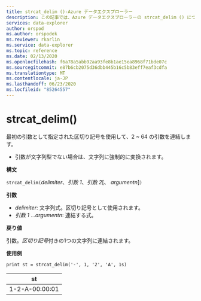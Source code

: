 ```yaml
---
title: strcat_delim ()-Azure データエクスプローラー
description: この記事では、Azure データエクスプローラーの strcat_delim () について説明します。
services: data-explorer
author: orspod
ms.author: orspodek
ms.reviewer: rkarlin
ms.service: data-explorer
ms.topic: reference
ms.date: 02/13/2020
ms.openlocfilehash: f6a78a5abb92aa93fe8b1ae15ea8968f71bde07c
ms.sourcegitcommit: e87b6cb2075d36dbb445b16c5b83eff7eaf3cdfa
ms.translationtype: MT
ms.contentlocale: ja-JP
ms.lasthandoff: 06/23/2020
ms.locfileid: "85264557"
---
```

# <a name="strcat_delim"></a>strcat_delim()

最初の引数として指定された区切り記号を使用して、2 ~ 64 の引数を連結します。

 * 引数が文字列型でない場合は、文字列に強制的に変換されます。

**構文**

`strcat_delim(`*delimiter*、*引数 1*、*引数 2*[、 *argumentn*]`)`

**引数**

* *delimiter*: 文字列式。区切り記号として使用されます。
* *引数 1* ...*argumentn*: 連結する式。

**戻り値**

引数。*区切り記号*付きの1つの文字列に連結されます。

**使用例**

```kusto
print st = strcat_delim('-', 1, '2', 'A', 1s)

```

|st|
|---|
|1-2-A-00:00:01|
